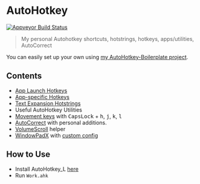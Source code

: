 # AutoHotkey

<a href="https://ci.appveyor.com/project/denolfe/autohotkey"><img src="https://ci.appveyor.com/api/projects/status/github/denolfe/Autohotkey?svg=true" alt="Appveyor Build Status"></a>

> My personal Autohotkey shortcuts, hotstrings, hotkeys, apps/utilities, AutoCorrect

You can easily set up your own using [my AutoHotkey-Boilerplate project](https://github.com/denolfe/AutoHotkey-Boilerplate).

## Contents  

* [App Launch Hotkeys](Core/Shortcuts.ahk)
* [App-specific Hotkeys](AppSpecific)
* [Text Expansion Hotstrings](Core/Hotstrings.ahk)
* Useful AutoHotkey Utilities
* [Movement keys](Core/CapsNav.ahk) with <kbd>CapsLock</kbd> + <kbd>h</kbd>, <kbd>j</kbd>, <kbd>k</kbd>, <kbd>l</kbd>
* [AutoCorrect](Core/AutoCorrect.ahk) with personal additions.
* [VolumeScroll](https://github.com/denolfe/VolumeScroll) helper
* [WindowPadX](https://github.com/hoppfrosch/WindowPadX) with [custom config](WindowPadX.Custom.ini)

## How to Use

* Install AutoHotkey_L [here](http://l.autohotkey.net/)
* Run `Work.ahk`
